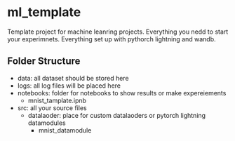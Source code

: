 # ml_template
Template project for machine leanring projects. Everything you nedd to start your experimnets. Everything set up with pythorch lightning and wandb.

## Folder Structure
 - data: all dataset should be stored here
 - logs: all log files will be placed here
 - notebooks: folder for notebooks to show results or make expereiements
   - mnist_tamplate.ipnb
- src: all your source files
    - datalaoder: place for custom datalaoders or pytorch lightning datamodules
        - mnist_datamodule
